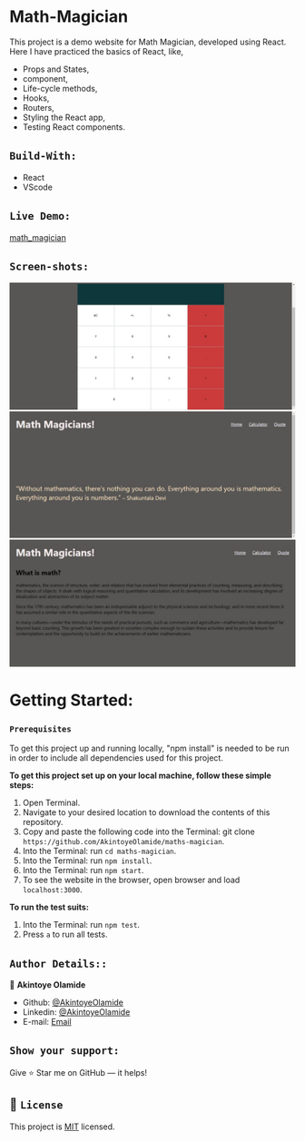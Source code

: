 # Math-Magician

This project is a demo website for Math Magician, developed using React. Here I have practiced the basics of React, like,

- Props and States,
- component,
- Life-cycle methods,
- Hooks,
- Routers,
- Styling the React app,
- Testing React components.

## `Build-With:`

- React
- VScode

## `Live Demo:`

[math_magician](https://adoring-mcclintock-7acf81.netlify.app/)

## `Screen-shots:`

<img src="assets/img/ss1.png">
<img src="assets/img/ss2.png">
<img src="assets/img/ss3.png">

# Getting Started:

### `Prerequisites`

To get this project up and running locally, "npm install" is needed to be run in order to include all dependencies used for this project.

**To get this project set up on your local machine, follow these simple steps:**

1. Open Terminal.
2. Navigate to your desired location to download the contents of this repository.
3. Copy and paste the following code into the Terminal: git clone `https://github.com/AkintoyeOlamide/maths-magician`.
4. Into the Terminal: run `cd maths-magician`.
5. Into the Terminal: run `npm install`.
6. Into the Terminal: run `npm start`.
7. To see the website in the browser, open browser and load `localhost:3000`.

**To run the test suits:**

1. Into the Terminal: run `npm test`.
2. Press `a` to run all tests.

## `Author Details::`

👤 **Akintoye Olamide**

- Github: [@AkintoyeOlamide](https://github.com/AkintoyeOlamide)
- Linkedin: [@AkintoyeOlamide](https://www.linkedin.com/in/akintoyeolamide/)
- E-mail: <a href="mailto:akintoyeeolamide500@gmail.com?subject=Hello Olamide!">Email</a>

## `Show your support:`

Give ⭐ Star me on GitHub — it helps!

## 📝 `License`

This project is [MIT](lic.url) licensed.
